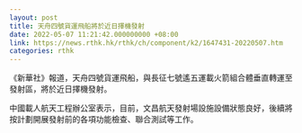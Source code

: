 ```yaml
---
layout: post
title: 天舟四號貨運飛船將於近日擇機發射
date: 2022-05-07 11:21:42.000000000 +08:00
link: https://news.rthk.hk/rthk/ch/component/k2/1647431-20220507.htm
categories: rthk
---
```


《新華社》報道，天舟四號貨運飛船，與長征七號遙五運載火箭組合體垂直轉運至發射區，將於近日擇機發射。

中國載人航天工程辦公室表示，目前，文昌航天發射場設施設備狀態良好，後續將按計劃開展發射前的各項功能檢查、聯合測試等工作。
